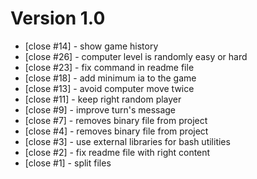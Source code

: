 # Version 1.0

 - [close #14] - show game history
 - [close #26] - computer level is randomly easy or hard
 - [close #23] - fix command in readme file
 - [close #18] - add minimum ia to the game
 - [close #13] - avoid computer move twice
 - [close #11] - keep right random player
 - [close #9] - improve turn's message
 - [close #7] - removes binary file from project
 - [close #4] - removes binary file from project
 - [close #3] - use external libraries for bash utilities
 - [close #2] - fix readme file with right content
 - [close #1] - split files
